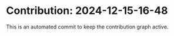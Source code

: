 # Contribution: 2024-12-15-16-48
This is an automated commit to keep the contribution graph active.
